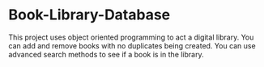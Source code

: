 # Book-Library-Database
This project uses object oriented programming to act a digital library. You can add and remove books with no duplicates being created. You can use advanced search methods to see if a book is in the library. 

